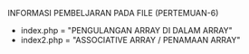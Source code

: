 INFORMASI PEMBELJARAN PADA FILE (PERTEMUAN-6)

- index.php = "PENGULANGAN ARRAY DI DALAM ARRAY"
- index2.php = "ASSOCIATIVE ARRAY / PENAMAAN ARRAY"
